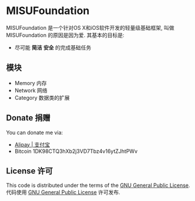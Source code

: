 # MISUFoundation

MISUFoundation 是一个针对OS X和iOS软件开发的轻量级基础框架, 叫做 MISUFoundation 的原因是因为爱. 其基本的目标是:

* 尽可能 **简洁** **安全** 的完成基础任务

## 模块

* Memory		内存
* Network		网络
* Category	数据类的扩展

## Donate 捐赠

You can donate me
via:
* [Alipay | 支付宝](https://me.alipay.com/0dayzh)
* Bitcoin 1DK98CTQ3hXb2j3VD7Tbz4v16ytZJhtPWv

## License 许可

This code is distributed under the terms of the [GNU General Public License](http://www.gnu.org/licenses/gpl.html).  
代码使用 [GNU General Public License](http://www.gnu.org/licenses/gpl.html) 许可发布.
